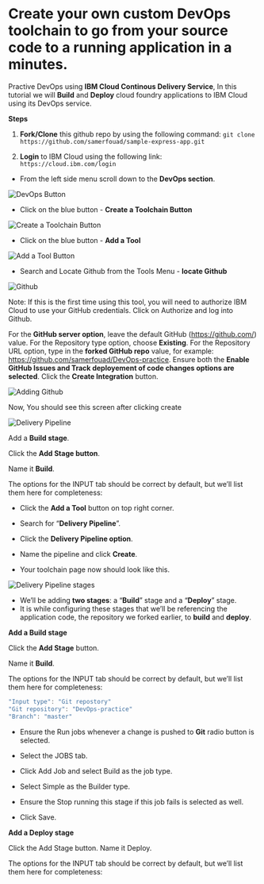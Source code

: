 # Create your own custom DevOps toolchain to go from your source code to a running application in a minutes.

Practive DevOps using **IBM Cloud Continous Delivery Service**, In this tutorial we will **Build** and **Deploy** cloud foundry applications to IBM Cloud using its DevOps service.



**Steps**

1. **Fork/Clone** this github repo by using the following command: `git clone https://github.com/samerfouad/sample-express-app.git`

2. **Login** to IBM Cloud using the following link: `https://cloud.ibm.com/login`

- From the left side menu scroll down to the **DevOps section**.

![DevOps Button](https://user-images.githubusercontent.com/18283745/59562339-ad7aa400-902b-11e9-845f-eaef328df35e.png)

- Click on the blue button - **Create a Toolchain Button**

![Create a Toolchain Button](https://user-images.githubusercontent.com/18283745/59562340-afdcfe00-902b-11e9-8062-ec5a43c216fe.png)

- Click on the blue button - **Add a Tool**

![Add a Tool Button](https://user-images.githubusercontent.com/18283745/59562510-e9af0400-902d-11e9-8a6f-11fc266c3b96.png)

- Search and Locate Github from the Tools Menu - **locate Github**

![Github](https://user-images.githubusercontent.com/18283745/59562561-604c0180-902e-11e9-8f0e-b9a143234196.png)

Note: If this is the first time using this tool, you will need to authorize IBM Cloud to use your GitHub credentials. Click on Authorize and log into Github.

For the **GitHub server option**, leave the default GitHub (https://github.com/) value.
For the Repository type option, choose **Existing**.
For the Repository URL option, type in the **forked GitHub repo** value, for example: https://github.com/samerfouad/DevOps-practice.
Ensure both the **Enable GitHub Issues and Track deployement of code changes options are selected**.
Click the **Create Integration** button.

![Adding Github](https://user-images.githubusercontent.com/18283745/59562610-e8320b80-902e-11e9-9100-7b54e6fce159.png)

Now, You should see this screen after clicking create


![Delivery Pipeline](https://user-images.githubusercontent.com/18283745/59562632-42cb6780-902f-11e9-858d-7fbd7903cc55.png)

Add a **Build stage**.

Click the **Add Stage button**.

Name it **Build**.

The options for the INPUT tab should be correct by default, but we’ll list them here for completeness:


- Click the **Add a Tool** button on top right corner.

- Search for “**Delivery Pipeline**”.

- Click the **Delivery Pipeline option**.

- Name the pipeline and click **Create**.

- Your toolchain page now should look like this.

![Delivery Pipeline stages](https://user-images.githubusercontent.com/18283745/59562699-23810a00-9030-11e9-848f-679b79f3fc03.png
)
- We’ll be adding **two stages**: a “**Build**” stage and a “**Deploy**” stage.
- It is while configuring these stages that we’ll be referencing the application code, the repository we forked earlier, to **build** and **deploy**.

**Add a Build stage**

Click the **Add Stage** button.

Name it **Build**.

The options for the INPUT tab should be correct by default, but we’ll list them here for completeness:

```javascript
"Input type": "Git repostory"
"Git repository": "DevOps-practice"
"Branch": "master"
```
- Ensure the Run jobs whenever a change is pushed to **Git** radio button is selected.

- Select the JOBS tab.

- Click Add Job and select Build as the job type.

- Select Simple as the Builder type.

- Ensure the Stop running this stage if this job fails is selected as well.

- Click Save.

**Add a Deploy stage**

Click the Add Stage button.
Name it Deploy.

The options for the INPUT tab should be correct by default, but we’ll list them here for completeness:


